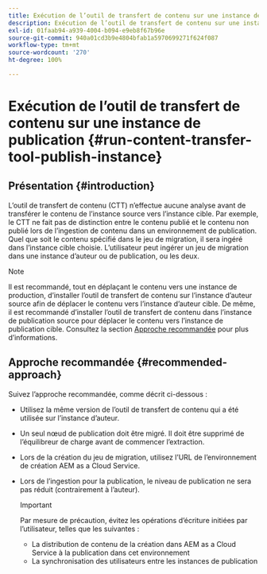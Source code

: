 ```yaml
---
title: Exécution de l’outil de transfert de contenu sur une instance de publication
description: Exécution de l’outil de transfert de contenu sur une instance de publication
exl-id: 01faab94-a939-4004-b094-e9eb8f67b96e
source-git-commit: 940a01cd3b9e4804bfab1a5970699271f624f087
workflow-type: tm+mt
source-wordcount: '270'
ht-degree: 100%

---
```


# Exécution de l’outil de transfert de contenu sur une instance de publication {#run-content-transfer-tool-publish-instance}

## Présentation {#introduction}

L’outil de transfert de contenu (CTT) n’effectue aucune analyse avant de transférer le contenu de l’instance source vers l’instance cible. Par exemple, le CTT ne fait pas de distinction entre le contenu publié et le contenu non publié lors de l’ingestion de contenu dans un environnement de publication. Quel que soit le contenu spécifié dans le jeu de migration, il sera ingéré dans l’instance cible choisie. L’utilisateur peut ingérer un jeu de migration dans une instance d’auteur ou de publication, ou les deux.

>[!NOTE]
>Il est recommandé, tout en déplaçant le contenu vers une instance de production, d’installer l’outil de transfert de contenu sur l’instance d’auteur source afin de déplacer le contenu vers l’instance d’auteur cible. De même, il est recommandé d’installer l’outil de transfert de contenu dans l’instance de publication source pour déplacer le contenu vers l’instance de publication cible. Consultez la section [Approche recommandée](#recommended-approach) pour plus d’informations.

## Approche recommandée {#recommended-approach}

Suivez l’approche recommandée, comme décrit ci-dessous :

* Utilisez la même version de l’outil de transfert de contenu qui a été utilisée sur l’instance d’auteur.

* Un seul nœud de publication doit être migré. Il doit être supprimé de l’équilibreur de charge avant de commencer l’extraction.

* Lors de la création du jeu de migration, utilisez l’URL de l’environnement de création AEM as a Cloud Service.

* Lors de l’ingestion pour la publication, le niveau de publication ne sera pas réduit (contrairement à l’auteur).

   >[!IMPORTANT]
   >Par mesure de précaution, évitez les opérations d’écriture initiées par l’utilisateur, telles que les suivantes :
   > * La distribution de contenu de la création dans AEM as a Cloud Service à la publication dans cet environnement
   > * La synchronisation des utilisateurs entre les instances de publication

